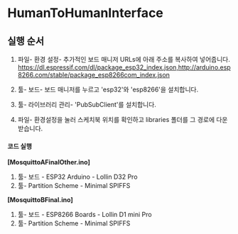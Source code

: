 # HumanToHumanInterface 
## 실행 순서
1. 파일- 환경 설정- 추가적인 보드 매니저 URLs에 아래 주소를 복사하여 넣어줍니다.
https://dl.espressif.com/dl/package_esp32_index.json,http://arduino.esp8266.com/stable/package_esp8266com_index.json

2. 툴- 보드- 보드 매니저를 누르고 'esp32'와 'esp8266'을 설치합니다.

3. 툴- 라이브러리 관리- 'PubSubClient'를 설치합니다.

4. 파일- 환경설정을 눌러 스케치북 위치를 확인하고 libraries 폴더를 그 경로에 다운받습니다.

#### 코드 실행
__[MosquittoAFinalOther.ino]__
1. 툴- 보드 - ESP32 Arduino - Lollin D32 Pro 
2. 툴- Partition Scheme - Minimal SPIFFS


__[MosquittoBFinal.ino]__
1. 툴- 보드 - ESP8266 Boards - Lollin D1 mini Pro
2. 툴- Partition Scheme - Minimal SPIFFS
